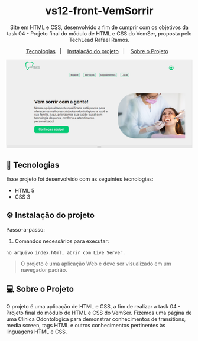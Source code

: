 <h1 align="center"> vs12-front-VemSorrir </h1>

<p align="center">
  Site em HTML e CSS, desenvolvido a fim de cumprir com os objetivos da task 04 - Projeto final do módulo de HTML e CSS do VemSer, proposta pelo TechLead Rafael Ramos.<br/>
</p>

<p align="center">
  <a href="#-tecnologias">Tecnologias</a>&nbsp;&nbsp;&nbsp;|&nbsp;&nbsp;&nbsp;
  <a href="#-instalacao-do-projeto">Instalação do projeto</a>&nbsp;&nbsp;&nbsp;|&nbsp;&nbsp;&nbsp;
  <a href="#-sobre-o-projeto">Sobre o Projeto</a>&nbsp;&nbsp;&nbsp;
</p>

<p align="center">
  <img alt="imagem do site pronto no navegador Edge" src="./src/assets/tela-projeto-final.png">
</p>

## 🚀 Tecnologias

Esse projeto foi desenvolvido com as seguintes tecnologias:

- HTML 5
- CSS 3

## ⚙️ Instalação do projeto

Passo-a-passo:

1. Comandos necessários para executar:

```
no arquivo index.html, abrir com Live Server.

```

> O projeto é uma aplicação Web e deve ser visualizado em um navegador padrão.

## 💻 Sobre o Projeto

O projeto é uma aplicação de HTML e CSS, a fim de realizar a task 04 - Projeto final do módulo de HTML e CSS do VemSer. Fizemos uma página de uma Clínica Odontológica para demonstrar conhecimentos de transitions, media screen, tags HTML e outros conhecimentos pertinentes às linguagens HTML e CSS.
